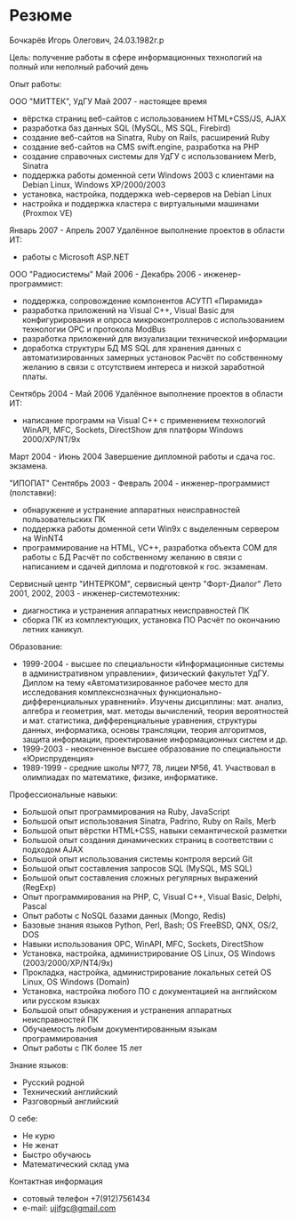 Резюме
======

Бочкарёв Игорь Олегович, 24.03.1982г.р

Цель: получение работы в сфере информационных технологий на полный или
      неполный рабочий день

Опыт работы:

ООО "МИТТЕК", УдГУ
Май 2007 - настоящее время
 - вёрстка страниц веб-сайтов с использованием HTML+CSS/JS, AJAX
 - разработка баз данных SQL (MySQL, MS SQL, Firebird)
 - создание веб-сайтов на Sinatra, Ruby on Rails, расширений Ruby 
 - создание веб-сайтов на CMS swift.engine, разработка на PHP
 - создание справочных системы для УдГУ с использованием Merb, Sinatra
 - поддержка работы доменной сети Windows 2003 с клиентами на Debian Linux,
   Windows XP/2000/2003
 - установка, настройка, поддержка web-серверов на Debian Linux
 - настройка и поддержка кластера с виртуальными машинами (Proxmox VE)

Январь 2007 - Апрель 2007
Удалённое выполнение проектов в области ИТ:
 - работы с Microsoft ASP.NET

ООО "Радиосистемы"
Май 2006 - Декабрь 2006 - инженер-программист:
 - поддержка, сопровождение компонентов АСУТП «Пирамида»
 - разработка приложений на Visual C++, Visual Basic для
   конфигурирования и опроса микроконтроллеров с использованием технологии
   OPC и протокола ModBus
 - разработка приложений для визуализации технической информации
 - доработка структуры БД MS SQL для хранения данных с
   автоматизированных замерных установок
Расчёт по собственному желанию в связи с отсутствием интереса и низкой
заработной платы.

Сентябрь 2004 - Май 2006
Удалённое выполнение проектов в области ИТ:
 - написание программ на Visual C++ с применением технологий WinAPI, MFC,
   Sockets, DirectShow для платформ Windows 2000/XP/NT/9x

Март 2004 - Июнь 2004
Завершение дипломной работы и сдача гос. экзамена.

"ИПОПАТ"
Сентябрь 2003 - Февраль 2004 - инженер-программист (полставки):
 - обнаружение и устранение аппаратных неисправностей пользовательских ПК
 - поддержка работы доменной сети Win9x с выделенным сервером на WinNT4
 - программирование на HTML, VC++, разработка объекта COM для работы с БД
Расчёт по собственному желанию в связи с написанием и сдачей диплома и
подготовкой к гос. экзаменам.

Сервисный центр "ИНТЕРКОМ", сервисный центр "Форт-Диалог"
Лето 2001, 2002, 2003 - инженер-системотехник:
 - диагностика и устранения аппаратных неисправностей ПК
 - сборка ПК из комплектующих, установка ПО
Расчёт по окончанию летних каникул.

Образование:
 - 1999-2004 - высшее по специальности «Информационные системы в административном
               управлении», физический факультет УдГУ. Диплом на тему
               «Автоматизированное рабочее место для исследования комплекснозначных
               функционально-дифференциальных уравнений». Изучены дисциплины: мат.
               анализ, алгебра и геометрия, мат. методы вычислений, теория вероятностей
               и мат. статистика, дифференциальные уравнения, структуры данных,
               информатика, основы трансляции, теория алгоритмов, защита информации,
               проектирование информационных систем и др.
 - 1999-2003 - неоконченное высшее образование по специальности «Юриспруденция»
 - 1989-1999 - средние школы №77, 78, лицеи №56, 41. Участвовал в олимпиадах по
               математике, физике, информатике.

Профессиональные навыки:
 - Большой опыт программирования на Ruby, JavaScript
 - Большой опыт использования Sinatra, Padrino, Ruby on Rails, Merb
 - Большой опыт вёрстки HTML+CSS, навыки семантической разметки
 - Большой опыт создания динамических страниц в соответствии с подходом AJAX
 - Большой опыт использования системы контроля версий Git
 - Большой опыт составления запросов SQL (MySQL, MS SQL)
 - Большой опыт составления сложных регулярных выражений (RegExp)
 - Опыт программирования на PHP, C, Visual C++, Visual Basic, Delphi, Pascal
 - Опыт работы с NoSQL базами данных (Mongo, Redis)
 - Базовые знания языков Python, Perl, Bash; OS FreeBSD, QNX, OS/2, DOS
 - Навыки использования OPC, WinAPI, MFC, Sockets, DirectShow
 - Установка, настройка, администрирование OS Linux, OS Windows (2003/2000/XP/NT4/9x)
 - Прокладка, настройка, администрирование локальных сетей OS Linux, OS Windows (Domain)
 - Установка, настройка любого ПО с документацией на английском или русском языках
 - Большой опыт обнаружения и устранения аппаратных неисправностей ПК
 - Обучаемость любым документированным языкам программирования
 - Опыт работы с ПК более 15 лет

Знание языков:
 - Русский родной
 - Технический английский
 - Разговорный английский

О себе:
 - Не курю
 - Hе женат
 - Быстро обучаюсь
 - Математический склад ума
 
Контактная информация
 - сотовый телефон +7(912)7561434
 - e-mail: ujifgc@gmail.com
